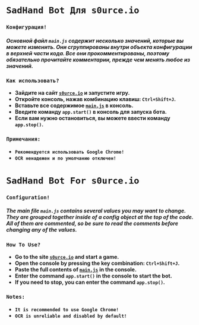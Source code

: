 # `SadHand Bot Для s0urce.io`
### `Конфигурация!`
##### Основной файл `main.js` содержит несколько значений, которые вы можете изменить. Они сгруппированы внутри объекта конфигурации в верхней части кода. Все они прокомментированы, поэтому обязательно прочитайте комментарии, прежде чем менять любое из значений.
### `Как использовать?`
* **Зайдите на сайт [`s0urce.io`](http://s0urce.io/) и запустите игру.**
* **Откройте консоль, нажав комбинацию клавиш: `Ctrl+Shift+J`.**
* **Вставьте все содержимое [`main.js`](https://github.com/SadHand/s0urce.io_Best_Bot_For_You./blob/master/main.js) в консоль.**
* **Введите команду `app.start()` в консоль для запуска бота.**
* **Если вам нужно остановиться, вы можете ввести команду `app.stop()`.**
### `Примечания:`
* **`Рекомендуется использовать Google Chrome!`**
* **`OCR ненадежен и по умолчанию отключен!`**

# `SadHand Bot For s0urce.io`
### `Configuration!`
##### The main file `main.js` contains several values you may want to change. They are grouped together inside of a config object at the top of the code. All of them are commented, so be sure to read the comments before changing any of the values.
### `How To Use?`
* **Go to the site [`s0urce.io`](http://s0urce.io/) and start a game.** 
* **Open the console by pressing the key combination: `Ctrl+Shift+J`.**
* **Paste the full contents of [`main.js`](https://github.com/SadHand/s0urce.io_Best_Bot_For_You./blob/master/main.js) in the console.**
* **Enter the command `app.start()` in the console to start the bot.** 
* **If you need to stop, you can enter the command `app.stop()`.** 
### `Notes:`
* **`It is recommended to use Google Chrome!`**
* **`OCR is unreliable and disabled by default!`**
